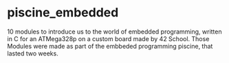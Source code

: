# piscine_embedded

10 modules to introduce us to the world of embedded programming, written in C for an ATMega328p on a custom board made by 42 School. Those Modules were made as part of the embbeded programming piscine, that lasted two weeks.

